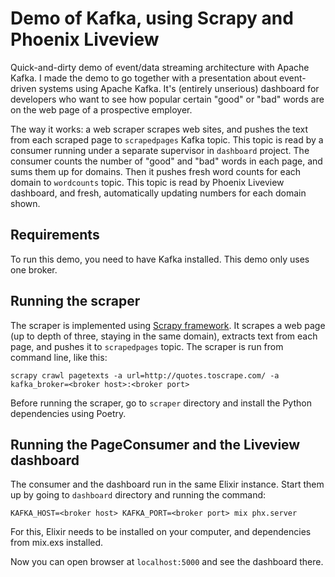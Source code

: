 Demo of Kafka, using Scrapy and Phoenix Liveview
================================================

Quick-and-dirty demo of event/data streaming architecture with Apache Kafka.
I made the demo to go together with a presentation about event-driven systems using
Apache Kafka. It's (entirely unserious) dashboard for developers who want to
see how popular certain "good" or "bad" words are on the web page of a prospective
employer.

The way it works: a web scraper scrapes web sites, and pushes the text from each scraped page to `scrapedpages` Kafka topic. This topic is read by a consumer running under
a separate supervisor in `dashboard` project. The consumer counts the number of "good"
and "bad" words in each page, and sums them up for domains. Then it pushes fresh word counts for each domain to `wordcounts` topic. This topic is read by Phoenix Liveview dashboard, and fresh, automatically updating numbers for each domain shown.

Requirements
------------
To run this demo, you need to have Kafka installed. This demo only uses one broker.

Running the scraper
-------------------
The scraper is implemented using [Scrapy framework](https://scrapy.org/). It scrapes a web page (up to depth of three, staying in the same domain), extracts text from each page, and pushes it to `scrapedpages` topic. The scraper is run from command line, like this:

```
scrapy crawl pagetexts -a url=http://quotes.toscrape.com/ -a kafka_broker=<broker host>:<broker port>
```
Before running the scraper, go to `scraper` directory and install the Python dependencies using Poetry.

Running the PageConsumer and the Liveview dashboard
---------------------------------------------------
The consumer and the dashboard run in the same Elixir instance. Start them up
by going to `dashboard` directory and running the command:
```
KAFKA_HOST=<broker host> KAFKA_PORT=<broker port> mix phx.server
```
For this, Elixir needs to be installed on your computer, and dependencies from mix.exs installed.

Now you can open browser at `localhost:5000` and see the dashboard there.